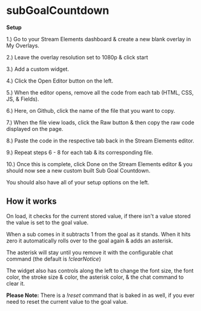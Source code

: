 # subGoalCountdown

**Setup**

1.) Go to your Stream Elements dashboard & create a new blank overlay in My Overlays.

2.) Leave the overlay resolution set to 1080p & click start

3.) Add a custom widget.

4.) Click the Open Editor button on the left.

5.) When the editor opens, remove all the code from each tab (HTML, CSS, JS, & Fields).

6.) Here, on Github, click the name of the file that you want to copy.

7.) When the file view loads, click the Raw button & then copy the raw code displayed on the page.

8.) Paste the code in the respective tab back in the Stream Elements editor.

9.) Repeat steps 6 - 8 for each tab & its corresponding file.

10.) Once this is complete, click Done on the Stream Elements editor & you should now see a new custom built Sub Goal Countdown.

You should also have all of your setup options on the left.

How it works
---

On load, it checks for the current stored value, if there isn't a value stored the value is set to the goal value.

When a sub comes in it subtracts 1 from the goal as it stands. When it hits zero it automatically rolls over to the goal again & adds an asterisk.

The asterisk will stay until you remove it with the configurable chat command (the default is *!clearNotice*)

The widget also has controls along the left to change the font size, the font color, the stroke size & color, the asterisk color, & the chat command to clear it.

**Please Note:** There is a *!reset* command that is baked in as well, if you ever need to reset the current value to the goal value.
